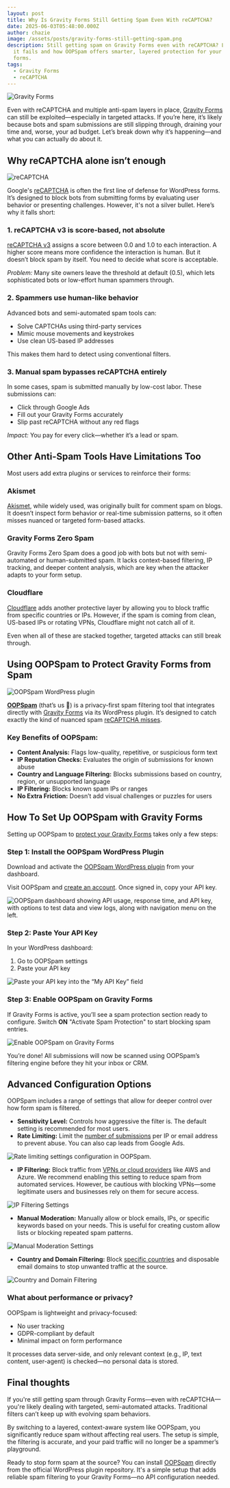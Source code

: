 ```yaml
---
layout: post
title: Why Is Gravity Forms Still Getting Spam Even With reCAPTCHA?
date: 2025-06-03T05:48:00.000Z
author: chazie
image: /assets/posts/gravity-forms-still-getting-spam.png
description: Still getting spam on Gravity Forms even with reCAPTCHA? Learn why
  it fails and how OOPSpam offers smarter, layered protection for your WordPress
  forms.
tags:
  - Gravity Forms
  - reCAPTCHA
---
```

![Gravity Forms](/assets/posts/gf-forms.png "Gravity Forms")

Even with reCAPTCHA and multiple anti-spam layers in place, [Gravity Forms](https://www.gravityforms.com/) can still be exploited—especially in targeted attacks. If you’re here, it’s likely because bots and spam submissions are still slipping through, draining your time and, worse, your ad budget. Let’s break down why it’s happening—and what you can actually do about it. 

## **Why reCAPTCHA alone isn’t enough**

![reCAPTCHA](/assets/posts/recaptcha.png "reCAPTCHA")

Google's [reCAPTCHA](https://developers.google.com/recaptcha) is often the first line of defense for WordPress forms. It’s designed to block bots from submitting forms by evaluating user behavior or presenting challenges. However, it's not a silver bullet. Here’s why it falls short:

### **1. reCAPTCHA v3 is score-based, not absolute**

[reCAPTCHA v3](https://www.oopspam.com/blog/recaptcha-v2-vs-v3-which-is-right-for-your-website) assigns a score between 0.0 and 1.0 to each interaction. A higher score means more confidence the interaction is human. But it doesn’t block spam by itself. You need to decide what score is acceptable.

*Problem:* Many site owners leave the threshold at default (0.5), which lets sophisticated bots or low-effort human spammers through.

### **2. Spammers use human-like behavior**

Advanced bots and semi-automated spam tools can:

* Solve CAPTCHAs using third-party services
* Mimic mouse movements and keystrokes
* Use clean US-based IP addresses

This makes them hard to detect using conventional filters.

### **3. Manual spam bypasses reCAPTCHA entirely**

In some cases, spam is submitted manually by low-cost labor. These submissions can:

* Click through Google Ads
* Fill out your Gravity Forms accurately
* Slip past reCAPTCHA without any red flags

*Impact:* You pay for every click—whether it’s a lead or spam.

## **Other Anti-Spam Tools Have Limitations Too**

Most users add extra plugins or services to reinforce their forms:

### **Akismet**

[Akismet](https://www.oopspam.com/blog/best-akismet-alternatives), while widely used, was originally built for comment spam on blogs. It doesn’t inspect form behavior or real-time submission patterns, so it often misses nuanced or targeted form-based attacks.

### **Gravity Forms Zero Spam**

Gravity Forms Zero Spam does a good job with bots but not with semi-automated or human-submitted spam. It lacks context-based filtering, IP tracking, and deeper content analysis, which are key when the attacker adapts to your form setup.

### **Cloudflare**

[Cloudflare](https://www.oopspam.com/blog/common-cloudflare-turnstile-errors-in-wordpress-forms-and-how-to-fix-them) adds another protective layer by allowing you to block traffic from specific countries or IPs. However, if the spam is coming from clean, US-based IPs or rotating VPNs, Cloudflare might not catch all of it.

Even when all of these are stacked together, targeted attacks can still break through.

## **Using OOPSpam to Protect Gravity Forms from Spam**

![OOPSpam WordPress plugin](/assets/posts/oopspam-anti-spam-overview.png "OOPSpam WordPress plugin")

**[OOPSpam](https://www.oopspam.com/)** (that’s us 👋) is a privacy-first spam filtering tool that integrates directly with [Gravity Forms](https://www.oopspam.com/anti-spam-filter-for-gravity-forms) via its WordPress plugin. It’s designed to catch exactly the kind of nuanced spam [reCAPTCHA misses](https://www.oopspam.com/blog/recaptcha-errors).

### **Key Benefits of OOPSpam:**

* **Content Analysis:** Flags low-quality, repetitive, or suspicious form text
* **IP Reputation Checks:** Evaluates the origin of submissions for known abuse
* **Country and Language Filtering:** Blocks submissions based on country, region, or unsupported language
* **IP Filtering:** Blocks known spam IPs or ranges
* **No Extra Friction:** Doesn’t add visual challenges or puzzles for users

## **How To Set Up OOPSpam with Gravity Forms**

Setting up OOPSpam to [protect your Gravity Forms](https://www.oopspam.com/blog/spam-protection-for-gravity-forms) takes only a few steps:

### **Step 1: Install the OOPSpam WordPress Plugin**

Download and activate the [OOPSpam WordPress plugin](https://wordpress.org/plugins/oopspam-anti-spam/) from your dashboard.

Visit OOPSpam and [create an account](https://app.oopspam.com/Identity/Account/Register). Once signed in, copy your API key.

![OOPSpam dashboard showing API usage, response time, and API key, with options to test data and view logs, along with navigation menu on the left.](/assets/posts/oopspam-dashboard-api.png "OOPSpam dashboard")

### **Step 2: Paste Your API Key**

In your WordPress dashboard:

1. Go to OOPSpam settings
2. Paste your API key

![Paste your API key into the “My API Key” field](/assets/posts/my-api-key-field.png "Paste your API key")

### **Step 3: Enable OOPSpam on Gravity Forms**

If Gravity Forms is active, you’ll see a spam protection section ready to configure. Switch **ON** "Activate Spam Protection" to start blocking spam entries.

![Enable OOPSpam on Gravity Forms](/assets/posts/gravity-forms-spam-protection-activate.png "Enable OOPSpam on Gravity Forms")

You’re done! All submissions will now be scanned using OOPSpam’s filtering engine before they hit your inbox or CRM.

## **Advanced Configuration Options**

OOPSpam includes a range of settings that allow for deeper control over how form spam is filtered.

* **Sensitivity Level:** Controls how aggressive the filter is. The default setting is recommended for most users.
* **Rate Limiting:** Limit the [number of submissions](https://www.oopspam.com/blog/how-to-limit-form-submissions-in-gravity-forms) per IP or email address to prevent abuse. You can also cap leads from Google Ads.

![Rate limiting settings configuration in OOPSpam.](/assets/posts/rate-limiting-settings-oopspam.png "Rate Limiting")

* **IP Filtering:** Block traffic from [VPNs or cloud providers](https://www.oopspam.com/blog/how-to-block-vpn-and-data-center-ip-submissions-in-gravity-forms) like AWS and Azure. We recommend enabling this setting to reduce spam from automated services. However, be cautious with blocking VPNs—some legitimate users and businesses rely on them for secure access.

![IP Filtering Settings](/assets/posts/ip-filtering-settings-oopspam.png "IP Filtering")

* **Manual Moderation:** Manually allow or block emails, IPs, or specific keywords based on your needs. This is useful for creating custom allow lists or blocking repeated spam patterns.

![Manual Moderation Settings](/assets/posts/manual-moderation-settings-oopspam.png "Manual Moderation")

* **Country and Domain Filtering:** Block [specific countries](https://www.oopspam.com/blog/filter-spam-by-country) and disposable email domains to stop unwanted traffic at the source.

![Country and Domain Filtering](/assets/posts/country-filtering-settings.png "Country and Domain Filtering")

### **What about performance or privacy?**

OOPSpam is lightweight and privacy-focused:

* No user tracking
* GDPR-compliant by default
* Minimal impact on form performance

It processes data server-side, and only relevant context (e.g., IP, text content, user-agent) is checked—no personal data is stored.

## **Final thoughts**

If you're still getting spam through Gravity Forms—even with reCAPTCHA—you're likely dealing with targeted, semi-automated attacks. Traditional filters can’t keep up with evolving spam behaviors.

By switching to a layered, context-aware system like OOPSpam, you significantly reduce spam without affecting real users. The setup is simple, the filtering is accurate, and your paid traffic will no longer be a spammer’s playground.

Ready to stop form spam at the source? You can install [OOPSpam](https://www.oopspam.com/wordpress) directly from the official WordPress plugin repository. It's a simple setup that adds reliable spam filtering to your Gravity Forms—no API configuration needed.
